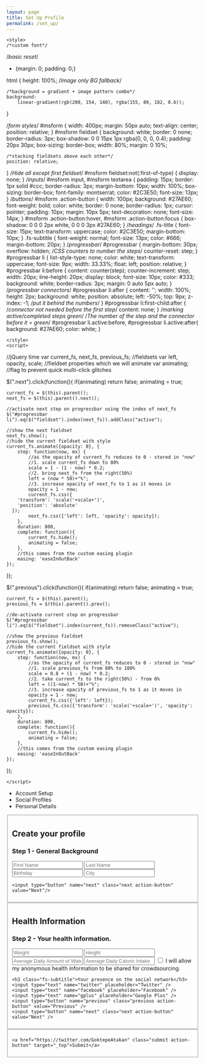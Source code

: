 ```yaml
---
layout: page
title: Set Up Profile
permalink: /set_up/
---
```


<!DOCTYPE html>
<html lang="en">
<head>
    <meta charset="UTF-8">
    <meta name="viewport" content="width=device-width, initial-scale=1.0">
    <title>Document</title>

    <style>
    /*custom font*/

/*basic reset*/
* {margin: 0; padding: 0;}

html {
	height: 100%;
	/*Image only BG fallback*/
	
	/*background = gradient + image pattern combo*/
	background: 
		linear-gradient(rgb(200, 154, 140), rgba(155, 89, 182, 0.6));
}

/*form styles*/
#msform {
	width: 400px;
	margin: 50px auto;
	text-align: center;
	position: relative;
}
#msform fieldset {
	background: white;
	border: 0 none;
	border-radius: 3px;
	box-shadow: 0 0 15px 1px rgba(0, 0, 0, 0.4);
	padding: 20px 30px;
	box-sizing: border-box;
	width: 80%;
	margin: 0 10%;
	
	/*stacking fieldsets above each other*/
	position: relative;
}
/*Hide all except first fieldset*/
#msform fieldset:not(:first-of-type) {
	display: none;
}
/*inputs*/
#msform input, #msform textarea {
	padding: 15px;
	border: 1px solid #ccc;
	border-radius: 3px;
	margin-bottom: 10px;
	width: 100%;
	box-sizing: border-box;
	font-family: montserrat;
	color: #2C3E50;
	font-size: 13px;
}
/*buttons*/
#msform .action-button {
	width: 100px;
	background: #27AE60;
	font-weight: bold;
	color: white;
	border: 0 none;
	border-radius: 1px;
	cursor: pointer;
	padding: 10px;
	margin: 10px 5px;
  text-decoration: none;
  font-size: 14px;
}
#msform .action-button:hover, #msform .action-button:focus {
	box-shadow: 0 0 0 2px white, 0 0 0 3px #27AE60;
}
/*headings*/
.fs-title {
	font-size: 15px;
	text-transform: uppercase;
	color: #2C3E50;
	margin-bottom: 10px;
}
.fs-subtitle {
	font-weight: normal;
	font-size: 13px;
	color: #666;
	margin-bottom: 20px;
}
/*progressbar*/
#progressbar {
	margin-bottom: 30px;
	overflow: hidden;
	/*CSS counters to number the steps*/
	counter-reset: step;
}
#progressbar li {
	list-style-type: none;
	color: white;
	text-transform: uppercase;
	font-size: 9px;
	width: 33.33%;
	float: left;
	position: relative;
}
#progressbar li:before {
	content: counter(step);
	counter-increment: step;
	width: 20px;
	line-height: 20px;
	display: block;
	font-size: 10px;
	color: #333;
	background: white;
	border-radius: 3px;
	margin: 0 auto 5px auto;
}
/*progressbar connectors*/
#progressbar li:after {
	content: '';
	width: 100%;
	height: 2px;
	background: white;
	position: absolute;
	left: -50%;
	top: 9px;
	z-index: -1; /*put it behind the numbers*/
}
#progressbar li:first-child:after {
	/*connector not needed before the first step*/
	content: none; 
}
/*marking active/completed steps green*/
/*The number of the step and the connector before it = green*/
#progressbar li.active:before,  #progressbar li.active:after{
	background: #27AE60;
	color: white;
}


    </style>
    <script>

//jQuery time
var current_fs, next_fs, previous_fs; //fieldsets
var left, opacity, scale; //fieldset properties which we will animate
var animating; //flag to prevent quick multi-click glitches

$(".next").click(function(){
	if(animating) return false;
	animating = true;
	
	current_fs = $(this).parent();
	next_fs = $(this).parent().next();
	
	//activate next step on progressbar using the index of next_fs
	$("#progressbar li").eq($("fieldset").index(next_fs)).addClass("active");
	
	//show the next fieldset
	next_fs.show(); 
	//hide the current fieldset with style
	current_fs.animate({opacity: 0}, {
		step: function(now, mx) {
			//as the opacity of current_fs reduces to 0 - stored in "now"
			//1. scale current_fs down to 80%
			scale = 1 - (1 - now) * 0.2;
			//2. bring next_fs from the right(50%)
			left = (now * 50)+"%";
			//3. increase opacity of next_fs to 1 as it moves in
			opacity = 1 - now;
			current_fs.css({
        'transform': 'scale('+scale+')',
        'position': 'absolute'
      });
			next_fs.css({'left': left, 'opacity': opacity});
		}, 
		duration: 800, 
		complete: function(){
			current_fs.hide();
			animating = false;
		}, 
		//this comes from the custom easing plugin
		easing: 'easeInOutBack'
	});
});

$(".previous").click(function(){
	if(animating) return false;
	animating = true;
	
	current_fs = $(this).parent();
	previous_fs = $(this).parent().prev();
	
	//de-activate current step on progressbar
	$("#progressbar li").eq($("fieldset").index(current_fs)).removeClass("active");
	
	//show the previous fieldset
	previous_fs.show(); 
	//hide the current fieldset with style
	current_fs.animate({opacity: 0}, {
		step: function(now, mx) {
			//as the opacity of current_fs reduces to 0 - stored in "now"
			//1. scale previous_fs from 80% to 100%
			scale = 0.8 + (1 - now) * 0.2;
			//2. take current_fs to the right(50%) - from 0%
			left = ((1-now) * 50)+"%";
			//3. increase opacity of previous_fs to 1 as it moves in
			opacity = 1 - now;
			current_fs.css({'left': left});
			previous_fs.css({'transform': 'scale('+scale+')', 'opacity': opacity});
		}, 
		duration: 800, 
		complete: function(){
			current_fs.hide();
			animating = false;
		}, 
		//this comes from the custom easing plugin
		easing: 'easeInOutBack'
	});
});


    </script>
</head>
<body>

<!-- multistep form -->
<form id="msform">
  <!-- progressbar -->
  <ul id="progressbar">
    <li class="active">Account Setup</li>
    <li>Social Profiles</li>
    <li>Personal Details</li>
  </ul>
  <!-- fieldsets -->
  <fieldset>
    <h2 class="fs-title">Create your profile</h2>
    <h3 class="fs-subtitle">Step 1 - General Background</h3>
    <input type="text" name="First Name" placeholder="First Name" />
    <input type="text" name="Last Name" placeholder="Last Name" />
    <input type="Birthday" name="Birthday" placeholder="Birthday" />
     <input type="City" name="City" placeholder="City" />

    <input type="button" name="next" class="next action-button" value="Next"/>
  </fieldset>
  <fieldset>
    <h2 class="fs-title">Health Information</h2>
    <h3 class="fs-subtitle">Step 2 - Your health information.</h3>
    <input type="text" name="Weight" placeholder="Weight" />
    <input type="text" name="Height" placeholder="Height" />
    <input type="text" name="Water" placeholder="Average Daily Amount of Water Drank (in oz)" />
     <input type="text" name="Calories" placeholder="Average Daily Caloric Intake" />

   <form action="/action_page.php">
  <input type="checkbox" id="sharing" name="sharing" value="sharing">
  <label for="vehicle1"> I will allow my anonymous health information to be shared for crowdsourcing. </label>






    <h3 class="fs-subtitle">Your presence on the social network</h3>
    <input type="text" name="twitter" placeholder="Twitter" />
    <input type="text" name="facebook" placeholder="Facebook" />
    <input type="text" name="gplus" placeholder="Google Plus" />
    <input type="button" name="previous" class="previous action-button" value="Previous" />
    <input type="button" name="next" class="next action-button" value="Next" />
  </fieldset>
  <fieldset>
   
    <a href="https://twitter.com/GoktepeAtakan" class="submit action-button" target="_top">Submit</a>
  </fieldset>
</form>
    
</body>
</html>